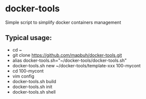 # docker-tools
Simple script to simplify docker containers management

## Typical usage:
* cd ~
* git clone https://github.com/mapbuh/docker-tools.git
* alias docker-tools.sh="~/docker-tools/docker-tools.sh"
* docker-tools.sh new ~/docker-tools/template-xxx 100-mycont
* cd 100-mycont
* vim config
* docker-tools.sh build
* docker-tools.sh init
* docker-tools.sh shell
